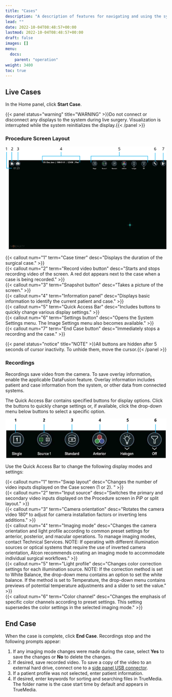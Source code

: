 ```yaml
---
title: "Cases"
description: "A description of features for navigating and using the system or cart during surgical operation or surgery, including recording the session or ending it."
lead: ""
date: 2022-10-04T08:48:57+00:00
lastmod: 2022-10-04T08:48:57+00:00
draft: false
images: []
menu:
  docs:
    parent: "operation"
weight: 3400
toc: true
---
```


## Live Cases

In the Home panel, click **Start Case**.

{{< panel status="warning" title="WARNING" >}}Do not connect or disconnect any displays to the system during live surgery. Visualization is interrupted while the system reinitializes the display.{{< /panel >}}

### Procedure Screen Layout

![Procedure Screen Features](sw_procedure_screen_overview.svg)

{{< callout num="1" term="Case timer" desc="Displays the duration of the surgical case." >}}  
{{< callout num="2" term="Record video button" desc="Starts and stops recording video of the screen. A red dot appears next to the case when a case is being recorded." >}}  
{{< callout num="3" term="Snapshot button" desc="Takes a picture of the screen." >}}  
{{< callout num="4" term="Information panel" desc="Displays basic information to identify the current patient and case." >}}  
{{< callout num="5" term="Quick Access Bar" desc="Includes buttons to quickly change various display settings." >}}  
{{< callout num="6" term="Settings button" desc="Opens the System Settings menu. The Image Settings menu also becomes available." >}}  
{{< callout num="7" term="End Case button" desc="Immediately stops a recording and the case." >}}  

{{< panel status="notice" title="NOTE" >}}All buttons are hidden after 5 seconds of cursor inactivity. To unhide them, move the cursor.{{< /panel >}}

### Recordings

Recordings save video from the camera. To save overlay information, enable the applicable DataFusion feature. Overlay information includes patient and case information from the system, or other data from connected systems.

The Quick Access Bar contains specified buttons for display options. Click the buttons to quickly change settings or, if available, click the drop-down menu below buttons to select a specific option.

![Quick Access Bar Features](sw_quick_access_bar.svg)

Use the Quick Access Bar to change the following display modes and settings:  

{{< callout num="1" term="Swap layout" desc="Changes the number of video inputs displayed on the Case screen (1 or 2). " >}}  
{{< callout num="2" term="Input source" desc="Switches the primary and secondary video inputs displayed on the Procedure screen in PiP or split layout." >}}  
{{< callout num="3" term="Camera orientation" desc="Rotates the camera video 180° to adjust for camera installation factors or inverting lens additions." >}}  
{{< callout num="4" term="Imaging mode" desc="Changes the camera orientation and light profile according to common preset settings for anterior, posterior, and macular operations. To manage imaging modes, contact Technical Services. NOTE: If operating with different illumination sources or optical systems that require the use of inverted camera orientation, Alcon recommends creating an imaging mode to accommodate individual surgical workflows." >}}  
{{< callout num="5" term="Light profile" desc="Changes color correction settings for each  illumination source. NOTE: If the correction method is set to White Balance, the drop-down menu contains an option to set the white balance. If the method is set to Temperature, the drop-down menu contains previews of potential temperature adjustments and a slider to set the value." >}}  
{{< callout num="6" term="Color channel" desc="Changes the emphasis of specific color channels according to preset settings. This setting supersedes the color settings in the selected imaging mode." >}}  

## End Case

When the case is complete, click **End Case**. Recordings stop and the following prompts appear:

1. If any imaging mode changes were made during the case, select **Yes** to save the changes or **No** to delete the changes.
2. If desired, save recorded video. To save a copy of the video to an external hard drive, connect one to a [side panel USB connector](../../additional/external_usb).
3. If a patient profile was not selected, enter patient information.
4. If desired, enter keywords for sorting and searching files in TrueMedia. The folder name is the case start time by default and appears in TrueMedia.
